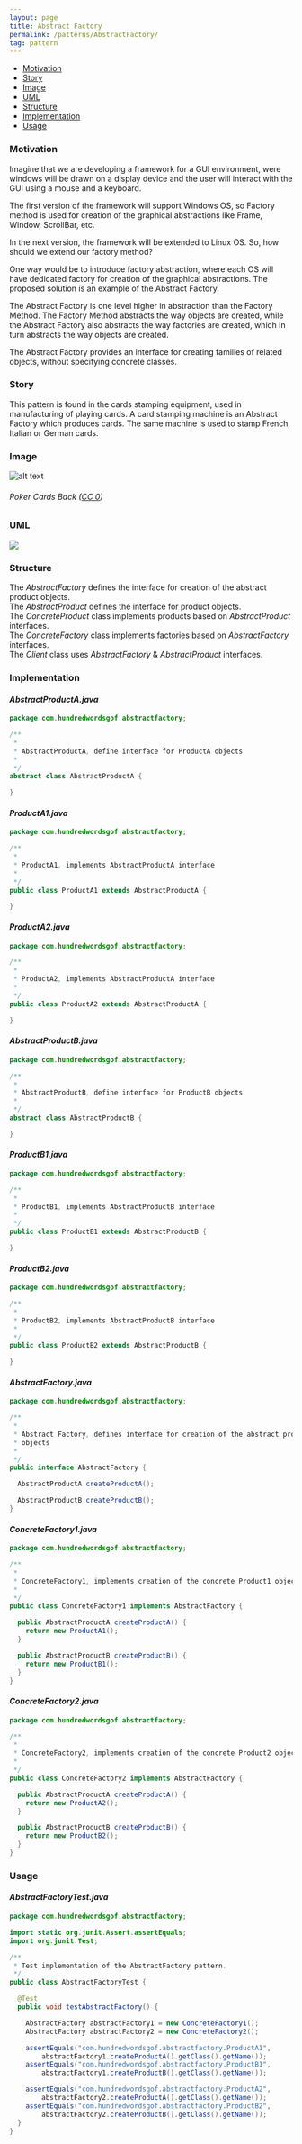 ```yaml
---
layout: page
title: Abstract Factory
permalink: /patterns/AbstractFactory/
tag: pattern
---
```


* [Motivation](#Motivation)
* [Story](#Story)
* [Image](#Image)
* [UML](#UML)
* [Structure](#Structure)
* [Implementation](#Implementation)
* [Usage](#Usage)


###  <a id="Motivation"></a>Motivation 


Imagine that we are developing a framework for a GUI environment, were windows will be drawn on a display device and the user will 
interact with the GUI using a mouse and a keyboard.

The first version of the framework will support Windows OS, so Factory method is used for creation of the graphical abstractions 
like Frame, Window, ScrollBar, etc.


In the next version, the framework will be extended to Linux OS. So, how should we extend our factory method?


One way would be to introduce factory abstraction, where each OS will have dedicated factory for creation of the graphical abstractions. 
The proposed solution is an example of the Abstract Factory.

The Abstract Factory is one level higher in abstraction than the Factory Method. 
The Factory Method abstracts the way objects are created, while the Abstract Factory also abstracts the way factories are created, 
which in turn abstracts the way objects are created.


The Abstract Factory provides an interface for creating families of related objects, without specifying concrete classes.






###  <a id="Story"></a>Story 

This pattern is found in the cards stamping equipment, used in manufacturing of playing cards. 
A card stamping machine is an Abstract Factory which produces cards. 
The same machine is used to stamp French, Italian or German cards. 





###  <a id="Image"></a>Image 


![alt text](http://www.design-patterns-stories.com/assets/img/image/abstractfactory.jpg "Poker Cards Back")  
###### Poker Cards Back&nbsp;(<a rel='license' href='https://creativecommons.org/share-your-work/public-domain/cc0/' target='_blank'>CC 0</a>)






###  <a id="UML"></a>UML
[![](http://www.design-patterns-stories.com/assets/img/uml/abstractfactory.png)](http://www.design-patterns-stories.com/assets/img/uml/abstractfactory.png)



###  <a id="Structure"></a>Structure 

The *AbstractFactory* defines the interface for creation of the abstract product objects.  
The *AbstractProduct* defines the interface for product objects.  
The *ConcreteProduct* class implements products based on *AbstractProduct* interfaces.   
The *ConcreteFactory* class implements factories based on *AbstractFactory* interfaces.   
The *Client* class uses *AbstractFactory* & *AbstractProduct* interfaces.  




###  <a id="Implementation"></a>Implementation 

#### *AbstractProductA.java* 
```java 
package com.hundredwordsgof.abstractfactory;

/**
 * 
 * AbstractProductA, define interface for ProductA objects
 * 
 */
abstract class AbstractProductA {

}
```

#### *ProductA1.java* 
```java 
package com.hundredwordsgof.abstractfactory;

/**
 * 
 * ProductA1, implements AbstractProductA interface
 *
 */
public class ProductA1 extends AbstractProductA {

}
```

#### *ProductA2.java* 
```java 
package com.hundredwordsgof.abstractfactory;

/**
 * 
 * ProductA2, implements AbstractProductA interface
 *
 */
public class ProductA2 extends AbstractProductA {

}
```

#### *AbstractProductB.java* 
```java 
package com.hundredwordsgof.abstractfactory;

/**
 * 
 * AbstractProductB, define interface for ProductB objects
 * 
 */
abstract class AbstractProductB {

}
```

#### *ProductB1.java* 
```java 
package com.hundredwordsgof.abstractfactory;

/**
 * 
 * ProductB1, implements AbstractProductB interface
 *
 */
public class ProductB1 extends AbstractProductB {

}
```

#### *ProductB2.java* 
```java 
package com.hundredwordsgof.abstractfactory;

/**
 * 
 * ProductB2, implements AbstractProductB interface
 *
 */
public class ProductB2 extends AbstractProductB {

}
```

#### *AbstractFactory.java* 
```java 
package com.hundredwordsgof.abstractfactory;

/**
 * 
 * Abstract Factory, defines interface for creation of the abstract product
 * objects
 * 
 */
public interface AbstractFactory {

  AbstractProductA createProductA();

  AbstractProductB createProductB();
}
```

#### *ConcreteFactory1.java* 
```java 
package com.hundredwordsgof.abstractfactory;

/**
 * 
 * ConcreteFactory1, implements creation of the concrete Product1 objects
 *
 */
public class ConcreteFactory1 implements AbstractFactory {

  public AbstractProductA createProductA() {
    return new ProductA1();
  }

  public AbstractProductB createProductB() {
    return new ProductB1();
  }
}
```

#### *ConcreteFactory2.java* 
```java 
package com.hundredwordsgof.abstractfactory;

/**
 * 
 * ConcreteFactory2, implements creation of the concrete Product2 objects
 *
 */
public class ConcreteFactory2 implements AbstractFactory {

  public AbstractProductA createProductA() {
    return new ProductA2();
  }

  public AbstractProductB createProductB() {
    return new ProductB2();
  }
}
```

###  <a id="Usage"></a>Usage 

#### *AbstractFactoryTest.java* 
```java 
package com.hundredwordsgof.abstractfactory;

import static org.junit.Assert.assertEquals;
import org.junit.Test;

/**
 * Test implementation of the AbstractFactory pattern.
 */
public class AbstractFactoryTest {

  @Test
  public void testAbstractFactory() {

    AbstractFactory abstractFactory1 = new ConcreteFactory1();
    AbstractFactory abstractFactory2 = new ConcreteFactory2();

    assertEquals("com.hundredwordsgof.abstractfactory.ProductA1",
        abstractFactory1.createProductA().getClass().getName());
    assertEquals("com.hundredwordsgof.abstractfactory.ProductB1",
        abstractFactory1.createProductB().getClass().getName());

    assertEquals("com.hundredwordsgof.abstractfactory.ProductA2",
        abstractFactory2.createProductA().getClass().getName());
    assertEquals("com.hundredwordsgof.abstractfactory.ProductB2",
        abstractFactory2.createProductB().getClass().getName());
  }
}
```


